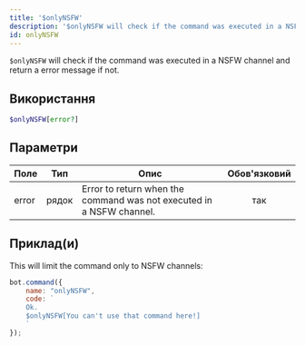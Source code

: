 ```yaml
---
title: '$onlyNSFW'
description: '$onlyNSFW will check if the command was executed in a NSFW channel and return a error message if not.'
id: onlyNSFW
---
```


`$onlyNSFW` will check if the command was executed in a NSFW channel and return a error message if not.

## Використання

```php
$onlyNSFW[error?]
```

## Параметри

| Поле  | Тип   | Опис                                                                 | Обов'язковий |
| ----- | ----- | -------------------------------------------------------------------- |:------------:|
| error | рядок | Error to return when the command was not executed in a NSFW channel. |     так      |

## Приклад(и)

This will limit the command only to NSFW channels:

```javascript
bot.command({
    name: "onlyNSFW",
    code: `
    Ok.
    $onlyNSFW[You can't use that command here!]
    `
});
```